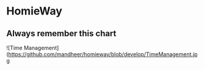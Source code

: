 # HomieWay

## Always remember this chart
![Time Management](https://github.com/mandheer/homieway/blob/develop/TimeManagement.jpg
